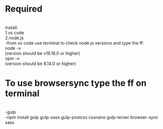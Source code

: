 <h1>Required</h1> <br>
install:
<br>
1.vs code
<br>
2.node.js
<br>
-from vs code use terminal to check node.js versions and type the ff:
<br>
node -v
<br>
(version should be v16.16.0 or higher)
<br>
npm -v
<br>
(version should be 8.14.0 or higher)

<h1>To use browsersync type the ff on terminal</h1>
<br>
-gulp
<br>
-npm install gulp gulp-sass gulp-postcss cssnano gulp-terser browser-sync sass

